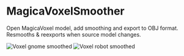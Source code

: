 # MagicaVoxelSmoother
Open MagicaVoxel model, add smoothing and export to OBJ format.  Resmooths &amp; reexports when source model changes.

![Voxel gnome smoothed](master/demos/gnome.png)
![Voxel robot smoothed](master/demos/robot.png)

